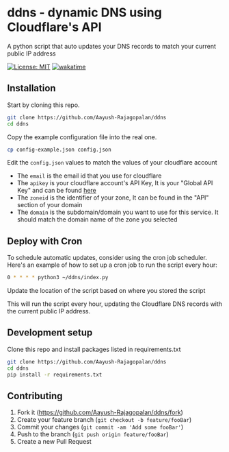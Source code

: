 # ddns - dynamic DNS using Cloudflare's API

A python script that auto updates your DNS records to match your current public IP address

[![License: MIT](https://img.shields.io/badge/License-MIT-yellow.svg)](https://opensource.org/licenses/MIT)
[![wakatime](https://wakatime.com/badge/user/f70a8442-980a-4f23-8904-e2b27b476099/project/018b6fcb-0dc0-4670-a017-b2f022657231.svg)](https://wakatime.com/badge/user/f70a8442-980a-4f23-8904-e2b27b476099)
## Installation

Start by cloning this repo.

```sh
git clone https://github.com/Aayush-Rajagopalan/ddns
cd ddns
```

Copy the example configuration file into the real one.

```sh
cp config-example.json config.json
```

Edit the `config.json` values to match the values of your cloudflare account

- The `email` is the email id that you use for cloudflare
- The `apikey` is your cloudflare account's API Key, It is your "Global API Key" and can be found [here](https://dash.cloudflare.com/profile/api-tokens) 
- The `zoneid` is the identifier of your zone, It can be found in the "API" section of your domain
- The `domain` is the subdomain/domain you want to use for this service. It should match the domain name of the zone you selected


## Deploy with Cron
To schedule automatic updates, consider using the cron job scheduler. Here's an example of how to set up a cron job to run the script every hour:

```sh
0 * * * * python3 ~/ddns/index.py
```

Update the location of the script based on where you stored the script 

This will run the script every hour, updating the Cloudflare DNS records with the current public IP address.

## Development setup

Clone this repo and install packages listed in requirements.txt

```sh
git clone https://github.com/Aayush-Rajagopalan/ddns
cd ddns
pip install -r requirements.txt
```


## Contributing

1. Fork it (<https://github.com/Aayush-Rajagopalan/ddns/fork>)
2. Create your feature branch (`git checkout -b feature/fooBar`)
3. Commit your changes (`git commit -am 'Add some fooBar'`)
4. Push to the branch (`git push origin feature/fooBar`)
5. Create a new Pull Request
